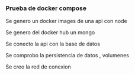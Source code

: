 ### Prueba de docker compose

Se genero un docker images de una api con node

Se genero del docker hub un mongo

Se conecto la api con la base de datos

Se comprobo la persistencia de datos , volumenes

Se creo la red de conexion

